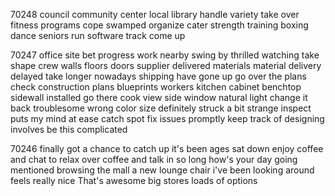 70248 
council 
community center 
local library 
handle
variety 
take over 
fitness programs 
cope 
swamped 
organize 
cater 
strength training 
boxing 
dance 
seniors 
run 
software 
track 
come up 

70247
office
site
bet
progress
work nearby
swing by
thrilled
watching
take shape
crew 
walls
floors
doors
supplier
delivered
materials
material delivery 
delayed
take longer 
nowadays
shipping
have gone up 
go over 
the plans
check 
construction plans
blueprints
workers
kitchen 
cabinet 
benchtop
sidewall 
installed 
go there 
cook
view 
side window 
natural light 
change it back 
troublesome 
wrong color
size 
definitely
struck 
a bit strange 
inspect 
puts my mind at ease 
catch 
spot 
fix issues
promptly 
keep track of 
designing 
involves 
be this complicated

70246
finally
got a chance 
to catch up 
it's been ages
sat down 
enjoy coffee and chat 
to relax over coffee and talk 
in so long 
how's your day going
mentioned
browsing 
the mall 
a new lounge chair 
i've been looking around 
feels really nice 
That's awesome 
big stores 
loads of options
